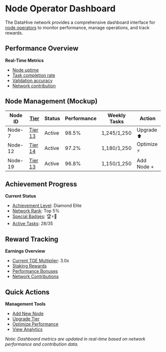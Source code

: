 # Node Operator Dashboard

The DataHive network provides a comprehensive dashboard interface for [node operators](/docs/onboarding/nodes.md) to monitor performance, manage operations, and track rewards.

## Performance Overview

**Real-Time Metrics**
- [Node uptime](/docs/onboarding/performance/uptime.md)
- [Task completion rate](/docs/onboarding/performance/tasks.md)
- [Validation accuracy](/docs/onboarding/performance/validation.md)
- [Network contribution](/docs/onboarding/network/contribution.md)

## Node Management (Mockup)

| Node ID | [Tier](/docs/onboarding/tiers/overview.md) | Status | Performance | Weekly Tasks | Action |
|---------|------|--------|-------------|--------------|---------|
| Node-7 | [Tier 13](/docs/onboarding/tiers/ln4.md) | Active | 98.5% | 1,245/1,250 | Upgrade ⬆️ |
| Node-12 | [Tier 14](/docs/onboarding/tiers/ln4.md) | Active | 97.2% | 1,180/1,250 | Optimize ⚡ |
| Node-19 | [Tier 13](/docs/onboarding/tiers/ln4.md) | Active | 96.8% | 1,150/1,250 | Add Node + |

## Achievement Progress

**Current Status**
- [Achievement Level](/docs/onboarding/achievements/levels.md): Diamond Elite
- [Network Rank](/docs/onboarding/performance/ranking.md): Top 5%
- [Special Badges](/docs/onboarding/achievements/badges.md): 🏆⚡🌟
- [Active Tasks](/docs/onboarding/tasks.md): 28/35

## Reward Tracking

**Earnings Overview**
- [Current TGE Multiplier](/docs/onboarding/tge/multipliers.md): 3.0x
- [Staking Rewards](/docs/onboarding/staking/rewards.md)
- [Performance Bonuses](/docs/onboarding/rewards/performance.md)
- [Network Contributions](/docs/onboarding/rewards/contribution.md)

## Quick Actions

**Management Tools**
- [Add New Node](/docs/onboarding/nodes/add.md)
- [Upgrade Tier](/docs/onboarding/tiers/upgrade.md)
- [Optimize Performance](/docs/onboarding/performance/optimization.md)
- [View Analytics](/docs/onboarding/analytics.md)

*Note: Dashboard metrics are updated in real-time based on network performance and contribution data.*

